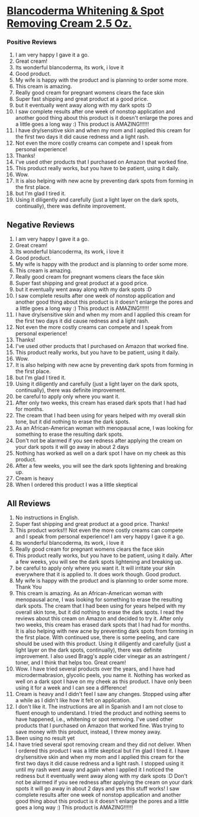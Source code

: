 # [Blancoderma Whitening &amp; Spot Removing Cream 2.5 Oz.](https://products.checkmycream.com/products/Blancoderma-Whitening-and-Spot-Removing-Cream-2.5-Oz..html)

### Positive Reviews

<ol>
      <li>I am very happy I gave it a go.</li>
      <li>Great cream!</li>
      <li>Its wonderful blancoderma, its work, i love it</li>
      <li>Good product.</li>
      <li>My wife is happy with the product and is planning to order some more.</li>
      <li>This cream is amazing.</li>
      <li>Really good cream for pregnant womens clears the face skin</li>
      <li>Super fast shipping and great product at a good price.</li>
      <li>but it eventually went away along with my dark spots :D</li>
      <li>I saw complete results after one week of nonstop application and another good thing about this product is it doesn&#x27;t enlarge the pores and a little goes a long way :) This product is AMAZING!!!!!!</li>
      <li>I have dry/sensitive skin and when my mom and I applied this cream for the first two days it did cause redness and a light rash.</li>
      <li>Not even the more costly creams can compete and I speak from personal experience!</li>
      <li>Thanks!</li>
      <li>I&#x27;ve used other products that I purchased on Amazon that worked fine.</li>
      <li>This product really works, but you have to be patient, using it daily.  </li>
      <li>Wow.</li>
      <li>It is also helping with new acne by preventing dark spots from forming in the first place.</li>
      <li>but I&#x27;m glad I tired it.</li>
      <li>Using it diligently and carefully (just a light layer on the dark spots, continually), there was definite improvement.</li>
</ol>


<h2>Negative Reviews</h2>
<ol>
<li> I am very happy I gave it a go.</li>
<li> Great cream!</li>
<li> Its wonderful blancoderma, its work, i love it</li>
<li> Good product.</li>
<li> My wife is happy with the product and is planning to order some more.</li>
<li> This cream is amazing.</li>
<li> Really good cream for pregnant womens clears the face skin</li>
<li> Super fast shipping and great product at a good price.</li>
<li> but it eventually went away along with my dark spots :D</li>
<li> I saw complete results after one week of nonstop application and another good thing about this product is it doesn&#x27;t enlarge the pores and a little goes a long way :) This product is AMAZING!!!!!!</li>
<li> I have dry/sensitive skin and when my mom and I applied this cream for the first two days it did cause redness and a light rash.</li>
<li> Not even the more costly creams can compete and I speak from personal experience!</li>
<li> Thanks!</li>
<li> I&#x27;ve used other products that I purchased on Amazon that worked fine.</li>
<li> This product really works, but you have to be patient, using it daily.  </li>
<li> Wow.</li>
<li> It is also helping with new acne by preventing dark spots from forming in the first place.</li>
<li> but I&#x27;m glad I tired it.</li>
<li> Using it diligently and carefully (just a light layer on the dark spots, continually), there was definite improvement.</li>
<li> be careful to apply only where you want it.</li>
<li> After only two weeks, this cream has erased dark spots that I had had for months.</li>
<li> The cream that I had been using for years helped with my overall skin tone, but it did nothing to erase the dark spots.</li>
<li> As an African-American woman with menopausal acne, I was looking for something to erase the resulting dark spots.</li>
<li> Don&#x27;t not be alarmed if you see redness after applying the cream on your dark spots it will go away in about 2 days</li>
<li> Nothing has worked as well on a dark spot I have on my cheek as this product.</li>
<li> After a few weeks, you will see the dark spots lightening and breaking up.</li>
<li> Cream is heavy</li>
<li> When I ordered this product I was a little skeptical</li>
</ol>

<h2>All Reviews</h2>

<ol>
    <li> No instructions in English.</li>
    <li> Super fast shipping and great product at a good price. Thanks!</li>
    <li> This product works!!! Not even the more costly creams can compete and I speak from personal experience! I am very happy I gave it a go.</li>
    <li> Its wonderful blancoderma, its work, i love it</li>
    <li> Really good cream for pregnant womens clears the face skin</li>
    <li> This product really works, but you have to be patient, using it daily.  After a few weeks, you will see the dark spots lightening and breaking up.</li>
    <li> be careful to apply only where you want it. It will irritate your skin everywhere that it is applied to. It does work though. Good product.</li>
    <li> My wife is happy with the product and is planning to order some more. Thank You</li>
    <li> This cream is amazing. As an African-American woman with menopausal acne, I was looking for something to erase the resulting dark spots. The cream that I had been using for years helped with my overall skin tone, but it did nothing to erase the dark spots. I read the reviews about this cream on Amazon and decided to try it. After only two weeks, this cream has erased dark spots that I had had for months. It is also helping with new acne by preventing dark spots from forming in the first place. With continued use, there is some peeling, and care should be used with this product. Using it diligently and carefully (just a light layer on the dark spots, continually), there was definite improvement. I also used Bragg&#x27;s apple cider vinegar as an astringent / toner, and I think that helps too. Great cream!</li>
    <li> Wow. I have tried several products over the years, and I have had microdermabrasion, glycolic peels, you name it. Nothing has worked as well on a dark spot I have on my cheek as this product. I have only been using it for a week and I can see a difference!</li>
    <li> Cream is heavy and I didn&#x27;t feel I saw any changes.  Stopped using after a while as I didn&#x27;t like how it felt on application.</li>
    <li> I don&#x27;t like it. The instructions are all in Spanish and I am not close to fluent enough to understand. I tried the product and nothing seems to have happened, i.e., whitening or spot removing. I&#x27;ve used other products that I purchased on Amazon that worked fine. Was trying to save money with this product, instead, I threw money away.</li>
    <li> Been using no result yet</li>
    <li> I have tried several spot removing cream and they did not deliver. When I ordered this product I was a little skeptical but I&#x27;m glad I tired it. I have dry/sensitive skin and when my mom and I applied this cream for the first two days it did cause redness and a light rash. I stopped using it until my rash went away and again when I applied it I noticed the redness but it eventually went away along with my dark spots :D Don&#x27;t not be alarmed if you see redness after applying the cream on your dark spots it will go away in about 2 days and yes this stuff works! I saw complete results after one week of nonstop application and another good thing about this product is it doesn&#x27;t enlarge the pores and a little goes a long way :) This product is AMAZING!!!!!!</li>
</ol>




